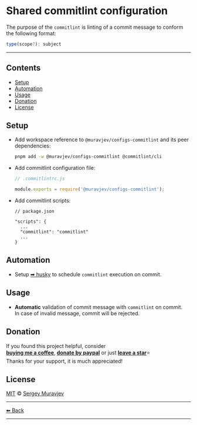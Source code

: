 # Shared commitlint configuration

The purpose of the `commitlint` is linting of a commit message to conform the following format:

```js
type(scope?): subject
```

---

## Contents

- [Setup](#setup)
- [Automation](#automation)
- [Usage](#usage)
- [Donation](#donation)
- [License](#license)

## Setup

- Add workspace reference to `@muravjev/configs-commitlint` and its peer dependencies:

  ```sh
  pnpm add -w @muravjev/configs-commitlint @commitlint/cli
  ```

- Add commitlint configuration file:

  ```js
  // .commitlintrc.js

  module.exports = require('@muravjev/configs-commitlint');
  ```

- Add commitlint scripts:

  ```jsonc
  // package.json

  "scripts": {
    ...
    "commitlint": "commitlint"
    ...
  }
  ```

## Automation

- Setup [➡ husky](../../docs/tools/husky.md) to schedule `commitlint` execution on commit.

## Usage

- **Automatic** validation of commit message with `commitlint` on commit.\
  In case of invalid message, commit will be rejected.

## Donation

If you found this project helpful, consider\
[**buying me a coffee**](https://www.buymeacoffee.com/muravjev), [**donate by paypal**](https://www.paypal.me/muravjev) or just [**leave a star**](../../../..)⭐\
Thanks for your support, it is much appreciated!

## License

[MIT](LICENSE) © [Sergey Muravjev](https://github.com/muravjev)

---

[⬅ Back](../../README.md)

---
